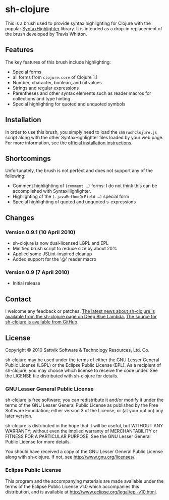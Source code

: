 sh-clojure
==========

This is a brush used to provide syntax highlighting for Clojure with the
popular [SyntaxHighlighter][sh] library.  It is intended as a drop-in
replacement of the brush developed by Travis Whitton.

  [sh]: http://alexgorbatchev.com/wiki/SyntaxHighlighter


Features
--------

The key features of this brush include highlighting:

* Special forms 
* all forms from `clojure.core` of Clojure 1.1
* Number, character, boolean, and nil values
* Strings and regular expressions
* Parentheses and other syntax elements such as reader macros for collections
  and type hinting
* Special highlighting for quoted and unquoted symbols


Installation
------------

In order to use this brush, you simply need to load the `shBrushClojure.js`
script along with the other SyntaxHighlighter files loaded by your web page.
For more information, see the [official installation instructions][sh-install].

  [sh-install]: http://alexgorbatchev.com/wiki/SyntaxHighlighter:Usage


Shortcomings
------------

Unfortunately, the brush is not perfect and does not support any of the following:

* Comment highlighting of `(comment …)` forms: I do not think this can be
  accomplished with SyntaxHighlighter.
* Highlighting of the `(.javaMethodOrField …)` special form
* Special highlighting of quoted and unquoted s-expressions


Changes
-------

### Version 0.9.1 (10 April 2010)

* sh-clojure is now dual-licensed LGPL and EPL
* Minified brush script to reduce size by about 20%
* Applied some JSLint-inspired cleanup
* Added support for the '@' reader macro

### Version 0.9 (7 April 2010)

* Initial release

Contact
-------

I welcome any feedback or patches.  [The latest news about sh-clojure is
available from the sh-clojure page on Deep Blue Lambda.][blog-page]  [The
source for sh-clojure is available from GitHub][github].

  [blog-page]: http://www.deepbluelambda.org/programs/sh-clojure
  [github]: http://github.com/sattvik/sh-clojure

License
-------

Copyright © 2010 Sattvik Software & Technology Resources, Ltd. Co.

sh-clojure may be used under the terms of either the GNU Lesser General Public
License (LGPL) or the Eclipse Public License (EPL).  As a recipient of
sh-clojure, you may choose which license to receive the code under.  See the
LICENSE file distributed with sh-clojure for details.


### GNU Lesser General Public License

sh-clojure is free software; you can redistribute it and/or modify it under the
terms of the GNU Lesser General Public License as published by the Free
Software Foundation; either version 3 of the License, or (at your option) any
later version.

sh-clojure is distributed in the hope that it will be useful, but WITHOUT ANY
WARRANTY; without even the implied warranty of MERCHANTABILITY or FITNESS FOR A
PARTICULAR PURPOSE.  See the GNU Lesser General Public License for more
details.

You should have received a copy of the GNU Lesser General Public License along
with sh-clojure.  If not, see <http://www.gnu.org/licenses/>.


### Eclipse Public License

This program and the accompanying materials are made available under the terms
of the Eclipse Public License v1.0 which accompanies this distribution, and is
available at <http://www.eclipse.org/legal/epl-v10.html>.
